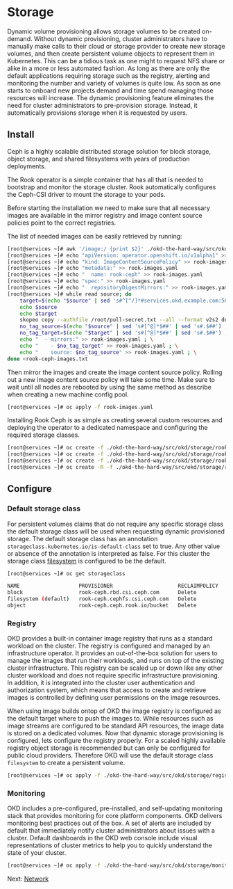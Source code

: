 # Storage

Dynamic volume provisioning allows storage volumes to be created on-demand.
Without dynamic provisioning, cluster administrators have to manually make calls
to their cloud or storage provider to create new storage volumes, and then
create persistent volume objects to represent them in Kubernetes. This can be a
tidious task as one might to request NFS share or alike in a more or less
automated fashion. As long as there are only the default applications requiring
storage such as the registry, alerting and monitoring the number and variety of
volumes is quite low. As soon as one starts to onboard new projects demand and
time spend managing those resources will increase. The dynamic provisioning
feature eliminates the need for cluster administrators to pre-provision storage.
Instead, it automatically provisions storage when it is requested by users.

## Install

Ceph is a highly scalable distributed storage solution for block storage, object
storage, and shared filesystems with years of production deployments.

The Rook operator is a simple container that has all that is needed to bootstrap
and monitor the storage cluster. Rook automatically configures the Ceph-CSI
driver to mount the storage to your pods.

Before starting the installation we need to make sure that all necessary images
are available in the mirror registry and image content source policies point to
the correct registries.

The list of needed images can be easily retrieved by running:

```bash
[root@services ~]# awk '/image:/ {print $2}' ./okd-the-hard-way/src/okd/storage/rook-ceph/operator.yaml ./okd-the-hard-way/src/okd/storage/rook-ceph/cluster.yaml | tee -a rook-ceph-images.txt && awk '/quay.io/ || /k8s.gcr.io/ {print $2}' ./okd-the-hard-way/src/okd/storage/rook-ceph/operator.yaml | tr -d '"' | tee -a rook-ceph-images.txt
[root@services ~]# echo "apiVersion: operator.openshift.io/v1alpha1" >> rook-images.yaml
[root@services ~]# echo "kind: ImageContentSourcePolicy" >> rook-images.yaml
[root@services ~]# echo "metadata:" >> rook-images.yaml
[root@services ~]# echo "  name: rook-ceph" >> rook-images.yaml
[root@services ~]# echo "spec:" >> rook-images.yaml
[root@services ~]# echo "  repositoryDigestMirrors:" >> rook-images.yaml
[root@services ~]# while read source; do
    target=$(echo "$source" | sed 's#^[^/]*#services.okd.example.com:5000#g'); \
    echo $source
    echo $target
    skopeo copy --authfile /root/pull-secret.txt --all --format v2s2 docker://$source docker://$target ; \
    no_tag_source=$(echo "$source" | sed 's#[^@]*$##' | sed 's#.$##') ; \
    no_tag_target=$(echo "$target" | sed 's#[^@]*$##' | sed 's#.$##') ; \
    echo "  - mirrors:" >> rook-images.yaml ; \
    echo "    - $no_tag_target" >> rook-images.yaml ; \
    echo "    source: $no_tag_source" >> rook-images.yaml ; \
done <rook-ceph-images.txt
```

Then mirror the images and create the image content source policy. Rolling out a
new image content source policy will take some time. Make sure to wait until all
nodes are rebooted by using the same method as describe when creating a new
machine config pool.

```bash
[root@services ~]# oc apply -f rook-images.yaml
```

Installing Rook Ceph is as simple as creating several custom resources and
deploying the operator to a dedicated namespace and configuring the required
storage classes.

```bash
[root@services ~]# oc create -f ./okd-the-hard-way/src/okd/storage/rook-ceph/crds.yaml -f okd-the-hard-way/src/okd/storage/rook-ceph/common.yaml
[root@services ~]# oc create -f ./okd-the-hard-way/src/okd/storage/rook-ceph/operator.yaml
[root@services ~]# oc create -f ./okd-the-hard-way/src/okd/storage/rook-ceph/cluster.yaml
[root@services ~]# oc create -R -f ./okd-the-hard-way/src/okd/storage/rook-ceph/storageclasses/
```

## Configure

### Default storage class

For persistent volumes claims that do not require any specific storage class the
default storage class will be used when requesting dynamic provisioned storage.
The default storage class has an annotation
`storageclass.kubernetes.io/is-default-class` set to true. Any other value or
absence of the annotation is interpreted as false. For this cluster the storage
class [filesystem](/src/okd/storage/rook-ceph/storageclasses/filesystem.yaml) is
configured to be the default.

```bash
[root@services ~]# oc get storageclass

NAME                   PROVISIONER                     RECLAIMPOLICY   VOLUMEBINDINGMODE   ALLOWVOLUMEEXPANSION   AGE
block                  rook-ceph.rbd.csi.ceph.com      Delete          Immediate           true                   83m
filesystem (default)   rook-ceph.cephfs.csi.ceph.com   Delete          Immediate           true                   84m
object                 rook-ceph.ceph.rook.io/bucket   Delete          Immediate           false                  83m
```

### Registry

OKD provides a built-in container image registry that runs as a standard
workload on the cluster. The registry is configured and managed by an
infrastructure operator. It provides an out-of-the-box solution for users to
manage the images that run their workloads, and runs on top of the existing
cluster infrastructure. This registry can be scaled up or down like any other
cluster workload and does not require specific infrastructure provisioning. In
addition, it is integrated into the cluster user authentication and
authorization system, which means that access to create and retrieve images is
controlled by defining user permissions on the image resources.

When using image builds ontop of OKD the image registry is configured as the
default target where to push the images to. While resources such as image
streams are configured to be standard API resources, the image data is stored on
a dedicated volumes. Now that dynamic storage provisioning is configured, lets
configure the registry properly. For a scaled highly available registry object
storage is recommended but can only be configured for public cloud providers.
Therefore OKD will use the default storage class `filesystem` to create a
persistent volume.

```bash
[root@services ~]# oc apply -f ./okd-the-hard-way/src/okd/storage/registry/configuration.yaml
```

### Monitoring

OKD includes a pre-configured, pre-installed, and self-updating monitoring stack
that provides monitoring for core platform components. OKD delivers monitoring
best practices out of the box. A set of alerts are included by default that
immediately notify cluster administrators about issues with a cluster. Default
dashboards in the OKD web console include visual representations of cluster
metrics to help you to quickly understand the state of your cluster.

```bash
[root@services ~]# oc apply -f ./okd-the-hard-way/src/okd/storage/monitoring/cluster-configuration.yaml
```

Next: [Network](15-network.md)

